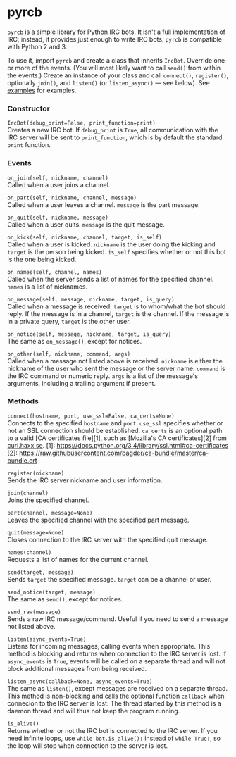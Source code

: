 # pyrcb
`pyrcb` is a simple library for Python IRC bots. It isn't a full implementation
of IRC; instead, it provides just enough to write IRC bots. `pyrcb` is
compatible with Python 2 and 3.

To use it, import `pyrcb` and create a class that inherits `IrcBot`. Override
one or more of the events. (You will most likely want to call `send()` from
within the events.) Create an instance of your class and call `connect()`,
`register()`, optionally `join()`, and `listen()` (or `listen_async()` — see
below). See [examples](examples) for examples.

### Constructor
`IrcBot(debug_print=False, print_function=print)`  
Creates a new IRC bot. If `debug_print` is `True`, all communication with the
IRC server will be sent to `print_function`, which is by default the standard
`print` function.

### Events
`on_join(self, nickname, channel)`  
Called when a user joins a channel.

`on_part(self, nickname, channel, message)`  
Called when a user leaves a channel. `message` is the part message.

`on_quit(self, nickname, message)`  
Called when a user quits. `message` is the quit message.

`on_kick(self, nickname, channel, target, is_self)`  
Called when a user is kicked. `nickname` is the user doing the kicking and
`target` is the person being kicked. `is_self` specifies whether or not this
bot is the one being kicked.

`on_names(self, channel, names)`  
Called when the server sends a list of names for the specified channel. `names`
is a list of nicknames.

`on_message(self, message, nickname, target, is_query)`  
Called when a message is received. `target` is to whom/what the bot should
reply. If the message is in a channel, `target` is the channel. If the message
is in a private query, `target` is the other user.

`on_notice(self, message, nickname, target, is_query)`  
The same as `on_message()`, except for notices.

`on_other(self, nickname, command, args)`  
Called when a message not listed above is received. `nickname` is either the
nickname of the user who sent the message or the server name. `command` is the
IRC command or numeric reply. `args` is a list of the message's arguments,
including a trailing argument if present.

### Methods
`connect(hostname, port, use_ssl=False, ca_certs=None)`  
Connects to the specified `hostname` and `port`. `use_ssl` specifies whether or
not an SSL connection should be established. `ca_certs` is an optional path to
a valid [CA certificates file][1], such as [Mozilla's CA certificates][2] from
[curl.haxx.se](curl.haxx.se/docs/caextract.html).
[1]: https://docs.python.org/3.4/library/ssl.html#ca-certificates
[2]: https://raw.githubusercontent.com/bagder/ca-bundle/master/ca-bundle.crt

`register(nickname)`  
Sends the IRC server nickname and user information.

`join(channel)`  
Joins the specified channel.

`part(channel, message=None)`  
Leaves the specified channel with the specified part message.

`quit(message=None)`  
Closes connection to the IRC server with the specified quit message.

`names(channel)`  
Requests a list of names for the current channel.

`send(target, message)`  
Sends `target` the specified message. `target` can be a channel or user.

`send_notice(target, message)`  
The same as `send()`, except for notices.

`send_raw(message)`  
Sends a raw IRC message/command. Useful if you need to send a message not
listed above.

`listen(async_events=True)`  
Listens for incoming messages, calling events when appropriate. This method is
blocking and returns when connection to the IRC server is lost. If
`async_events` is `True`, events will be called on a separate thread and will
not block additional messages from being received.

`listen_async(callback=None, async_events=True)`  
The same as `listen()`, except messages are received on a separate thread. This
method is non-blocking and calls the optional function `callback` when
connecion to the IRC server is lost. The thread started by this method is a
daemon thread and will thus not keep the program running.

`is_alive()`  
Returns whether or not the IRC bot is connected to the IRC server. If you need
infinite loops, use `while bot.is_alive():` instead of `while True:`, so the
loop will stop when connection to the server is lost.
